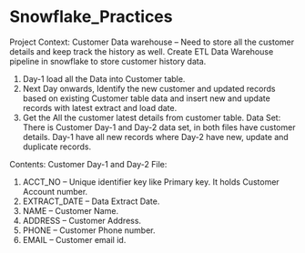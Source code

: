 # Snowflake_Practices
Project Context:
Customer Data warehouse – Need to store all the customer details and keep track the history as well. Create ETL Data Warehouse pipeline in snowflake to store customer history data.

1.	Day-1 load all the Data into Customer table.
2.	Next Day onwards, Identify the new customer and updated records based on existing Customer table data and insert new and update records with latest extract and load date.
3.	Get the All the customer latest details from customer table.
Data Set:
There is Customer Day-1 and Day-2 data set, in both files have customer details. Day-1 have all new records where Day-2 have new, update and duplicate records.




Contents:
Customer Day-1 and Day-2 File:
1.	ACCT_NO – Unique identifier key like Primary key. It holds Customer Account number.
2.	EXTRACT_DATE – Data Extract Date.
3.	NAME – Customer Name.
4.	ADDRESS – Customer Address.
5.	PHONE – Customer Phone number.
6.	EMAIL – Customer email id.
